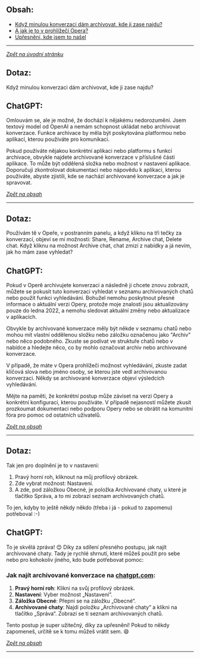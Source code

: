 ## Obsah:

- [Když minulou konverzaci dám archivovat, kde ji zase najdu?](#dotaz)
- [A jak je to v prohlížečí Opera?](#dotaz-1)
- [Upřesnění, kde jsem to našel](#dotaz-2)

---

[*Zpět na úvodní stránku*](../README.md)

## Dotaz:

Když minulou konverzaci dám archivovat, kde ji zase najdu?

## ChatGPT:

Omlouvám se, ale je možné, že dochází k nějakému nedorozumění. Jsem textový model od OpenAI a nemám schopnost ukládat nebo archivovat konverzace. Funkce archivace by měla být poskytována platformou nebo aplikací, kterou používáte pro komunikaci.

Pokud používáte nějakou konkrétní aplikaci nebo platformu s funkcí archivace, obvykle najdete archivované konverzace v příslušné části aplikace. To může být oddělená složka nebo možnost v nastavení aplikace. Doporučuji zkontrolovat dokumentaci nebo nápovědu k aplikaci, kterou používáte, abyste zjistili, kde se nachází archivované konverzace a jak je spravovat.


[*Zpět na obsah*](#obsah)

---

## Dotaz:

Používám tě v Opeře, v postranním panelu, a když kliknu na tři tečky za konverzací, objeví se mi možnosti: Share, Rename, Archive chat, Delete chat. Když kliknu na možnost Archive chat, chat zmizí z nabídky a já nevím, jak ho mám zase vyhledat?

## ChatGPT:

Pokud v Operě archivujete konverzaci a následně ji chcete znovu zobrazit, můžete se pokusit tuto konverzaci vyhledat v seznamu archivovaných chatů nebo použít funkci vyhledávání. Bohužel nemohu poskytnout přesné informace o aktuální verzi Opery, protože moje znalosti jsou aktualizovány pouze do ledna 2022, a nemohu sledovat aktuální změny nebo aktualizace v aplikacích.

Obvykle by archivované konverzace měly být někde v seznamu chatů nebo mohou mít vlastní oddělenou složku nebo záložku označenou jako "Archiv" nebo něco podobného. Zkuste se podívat ve struktuře chatů nebo v nabídce a hledejte něco, co by mohlo označovat archiv nebo archivované konverzace.

V případě, že máte v Opera prohlížeči možnost vyhledávání, zkuste zadat klíčová slova nebo jméno osoby, se kterou jste vedl archivovanou konverzaci. Někdy se archivované konverzace objeví výsledcích vyhledávání.

Mějte na paměti, že konkrétní postup může záviset na verzi Opery a konkrétní konfiguraci, kterou používáte. V případě nejasností můžete zkusit prozkoumat dokumentaci nebo podporu Opery nebo se obrátit na komunitní fóra pro pomoc od ostatních uživatelů.


[*Zpět na obsah*](#obsah)

---

## Dotaz:

Tak jen pro doplnění je to v nastavení:
1) Pravý horní roh, kliknout na můj profilový obrázek.
2) Zde vybrat možnost: Nastavení.
3) A zde, pod záložkou Obecné, je položka Archivované chaty, u které je tlačítko Správa, a to mi zobrazí seznam archivovaných chatů.

To jen, kdyby to ještě někdy někdo (třeba i já - pokud to zapomenu) potřeboval :-)

## ChatGPT:

To je skvělá zpráva! 😊 Díky za sdílení přesného postupu, jak najít archivované chaty. Tady je rychlé shrnutí, které můžeš použít pro sebe nebo pro kohokoliv jiného, kdo bude potřebovat pomoc:

### Jak najít archivované konverzace na [chatgpt.com](https://chatgpt.com):
1. **Pravý horní roh**: Klikni na svůj profilový obrázek.
2. **Nastavení**: Vyber možnost „Nastavení“.
3. **Záložka Obecné**: Přepni se na záložku „Obecné“.
4. **Archivované chaty**: Najdi položku „Archivované chaty“ a klikni na tlačítko „Správa“. Zobrazí se ti seznam archivovaných chatů.

Tento postup je super užitečný, díky za upřesnění! Pokud to někdy zapomeneš, určitě se k tomu můžeš vrátit sem. 😄


[*Zpět na obsah*](#obsah)

---